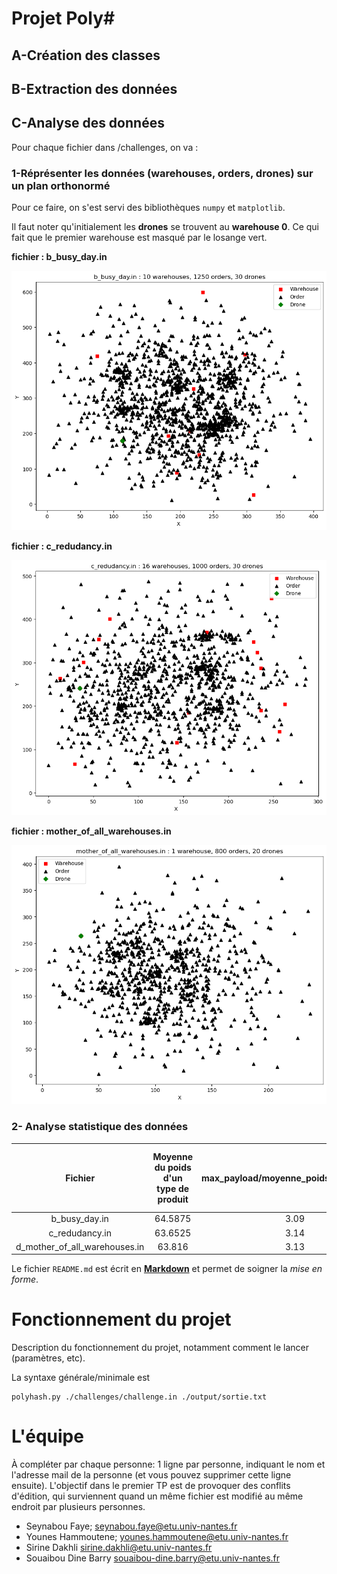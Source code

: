 Projet Poly#
============

## A-Création des classes

## B-Extraction des données

## C-Analyse des données

Pour chaque fichier dans /challenges, on va :

### 1-Réprésenter les données (warehouses, orders, drones) sur un plan orthonormé

Pour ce faire, on s'est servi des bibliothèques `numpy` et `matplotlib`. 

Il faut noter qu'initialement les **drones** se trouvent au **warehouse 0**. Ce qui fait que le premier warehouse est 
masqué par le losange vert.

__fichier : b_busy_day.in__

![réprésentation des données du fichier b_busy_day.in](./b_busy_day_in.png)


__fichier : c_redudancy.in__

![réprésentation des données du fichier c_redudancy.in](./c_redudancy_in.png)

__fichier : mother_of_all_warehouses.in__

![réprésentation des données du fichier mother_of_all_warehouses.in](./mother_of_all_warehouses_in.png)


### 2- Analyse statistique des données


| Fichier                        | Moyenne du poids d'un type de produit | max_payload/moyenne_poids_type_produit | Dans une commande, en moyenne le nombre d'articles |
| :----------------------------: |:-------------------------------------:| :-------------------------------------:|-------------------------------------------------------------|
| b_busy_day.in                  |   64.5875                             |  3.09                                  | 7.4944                                                       |
| c_redudancy.in                 |   63.6525                             |   3.14                                 | 7.444                                                       |
| d_mother_of_all_warehouses.in  |   63.816                              |    3.13                                | 7.72125                                                     |



Le fichier `README.md` est écrit en [**Markdown**](https://docs.github.com/en/get-started/writing-on-github/getting-started-with-writing-and-formatting-on-github/basic-writing-and-formatting-syntax) et permet de soigner la _mise en forme_.

Fonctionnement du projet
========================

Description du fonctionnement du projet, notamment comment le lancer (paramètres, etc).

La syntaxe générale/minimale est

    polyhash.py ./challenges/challenge.in ./output/sortie.txt

L'équipe
========

À compléter par chaque personne: 1 ligne par personne, indiquant le nom et l'adresse mail de la personne (et vous pouvez supprimer cette ligne ensuite). L'objectif dans le premier TP est de provoquer des conflits d'édition, qui surviennent quand un même fichier est modifié au même endroit par plusieurs personnes.

- Seynabou Faye; seynabou.faye@etu.univ-nantes.fr
- Younes Hammoutene; younes.hammoutene@etu.univ-nantes.fr
- Sirine Dakhli sirine.dakhli@etu.univ-nantes.fr
- Souaibou Dine Barry souaibou-dine.barry@etu.univ-nantes.fr 
